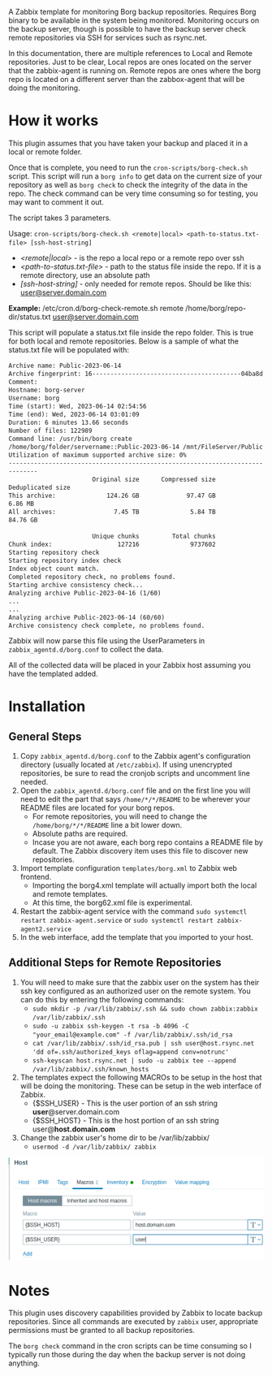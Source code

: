 A Zabbix template for monitoring Borg backup repositories. Requires Borg binary to be available in the system being monitored. Monitoring occurs on the backup server, though is possible to have the backup server check remote repositories via SSH for services such as rsync.net.

In this documentation, there are multiple references to Local and Remote repositories. Just to be clear, Local repos are ones located on the server that the zabbix-agent is running on. Remote repos are ones where the borg repo is located on a different server than the zabbox-agent that will be doing the monitoring.

# How it works
This plugin assumes that you have taken your backup and placed it in a local or remote folder.

Once that is complete, you need to run the `cron-scripts/borg-check.sh` script. This script will run a `borg info` to get data on the current size of your repository as well as `borg check` to check the integrity of the data in the repo. The check command can be very time consuming so for testing, you may want to comment it out.

The script takes 3 parameters.

Usage: `cron-scripts/borg-check.sh <remote|local> <path-to-status.txt-file> [ssh-host-string]`
 - *<remote|local>* - is the repo a local repo or a remote repo over ssh
 - *<path-to-status.txt-file>* - path to the status file inside the repo. If it is a remote directory, use an absolute path
 - *[ssh-host-string]* - only needed for remote repos. Should be like this: user@server.domain.com

 **Example:** /etc/cron.d/borg-check-remote.sh remote /home/borg/repo-dir/status.txt user@server.domain.com

This script will populate a status.txt file inside the repo folder. This is true for both local and remote repositories. Below is a sample of what the status.txt file will be populated with:
```
Archive name: Public-2023-06-14
Archive fingerprint: 16-----------------------------------------04ba8d
Comment: 
Hostname: borg-server
Username: borg
Time (start): Wed, 2023-06-14 02:54:56
Time (end): Wed, 2023-06-14 03:01:09
Duration: 6 minutes 13.66 seconds
Number of files: 122989
Command line: /usr/bin/borg create /home/borg/folder/servername::Public-2023-06-14 /mnt/FileServer/Public
Utilization of maximum supported archive size: 0%
------------------------------------------------------------------------------
                       Original size      Compressed size    Deduplicated size
This archive:              124.26 GB             97.47 GB              6.86 MB
All archives:                7.45 TB              5.84 TB             84.76 GB

                       Unique chunks         Total chunks
Chunk index:                  127216              9737602
Starting repository check
Starting repository index check
Index object count match.
Completed repository check, no problems found.
Starting archive consistency check...
Analyzing archive Public-2023-04-16 (1/60)
...
...
Analyzing archive Public-2023-06-14 (60/60)
Archive consistency check complete, no problems found.
```

Zabbix will now parse this file using the UserParameters in `zabbix_agentd.d/borg.conf` to collect the data.

All of the collected data will be placed in your Zabbix host assuming you have the templated added.

# Installation
## General Steps
1. Copy `zabbix_agentd.d/borg.conf` to the Zabbix agent's configuration directory (usually located at `/etc/zabbix`). If using unencrypted repositories, be sure to read the cronjob scripts and uncomment line needed.
2. Open the `zabbix_agentd.d/borg.conf` file and on the first line you will need to edit the part that says `/home/*/*/README` to be wherever your README files are located for your borg repos.
   - For remote repositories, you will need to change the `/home/borg/*/*/README` line a bit lower down.
   - Absolute paths are required.
	- Incase you are not aware, each borg repo contains a README file by default. The Zabbix discovery item uses this file to discover new repositories.
3. Import template configuration `templates/borg.xml` to Zabbix web frontend.
   - Importing the borg4.xml template will actually import both the local and remote templates.
   - At this time, the borg62.xml file is experimental.
4. Restart the zabbix-agent service with the command `sudo systemctl restart zabbix-agent.service` or `sudo systemctl restart zabbix-agent2.service`
5. In the web interface, add the template that you imported to your host.

## Additional Steps for Remote Repositories
1. You will need to make sure that the zabbix user on the system has their ssh key configured as an authorized user on the remote system. You can do this by entering the following commands:
   - `sudo mkdir -p /var/lib/zabbix/.ssh && sudo chown zabbix:zabbix /var/lib/zabbix/.ssh`
   - `sudo -u zabbix ssh-keygen -t rsa -b 4096 -C "your_email@example.com" -f /var/lib/zabbix/.ssh/id_rsa`
   - `cat /var/lib/zabbix/.ssh/id_rsa.pub | ssh user@host.rsync.net 'dd of=.ssh/authorized_keys oflag=append conv=notrunc'`
   - `ssh-keyscan host.rsync.net | sudo -u zabbix tee --append /var/lib/zabbix/.ssh/known_hosts`
2. The templates expect the following MACROs to be setup in the host that will be doing the monitoring. These can be setup in the web interface of Zabbix.
   - {$SSH_USER} - This is the user portion of an ssh string **user**@server.domain.com
   - {$SSH_HOST} - This is the host portion of an ssh string user@**host.domain.com**
3. Change the zabbix user's home dir to be /var/lib/zabbix/
   - `usermod -d /var/lib/zabbix/ zabbix`

![macro screenshot](images/macros.png "Marcos")

# Notes
This plugin uses discovery capabilities provided by Zabbix to locate backup repositories. Since all commands are executed by `zabbix` user, appropriate permissions must be granted to all backup repositories.

The `borg check` command in the cron scripts can be time consuming so I typically run those during the day when the backup server is not doing anything.
